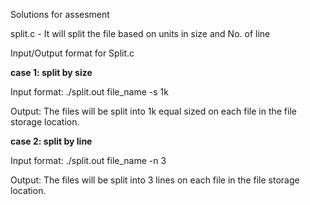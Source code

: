 Solutions for assesment

split.c - It will split the file based on units in size and No. of line 

Input/Output format for Split.c

**case 1: split by size**

Input format: ./split.out file_name -s 1k

Output: The files will be split into 1k equal sized on each file in the file storage location.

**case 2: split by line**

Input format: ./split.out file_name -n 3

Output:  The files will be split into 3 lines on each file in the file storage location.



